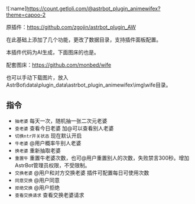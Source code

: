 ![:name]https://count.getloli.com/@astrbot_plugin_animewifex?theme=capoo-2

原插件：https://github.com/zgojin/astrbot_plugin_AW

在此基础上添加了几个功能，更改了数据目录，支持插件面板配置。

本插件代码为AI生成，下面图床的也是。

配套图床：https://github.com/monbed/wife

也可以手动下载图片，放入AstrBot\data\plugin_data\astrbot_plugin_animewifex\img\wife目录。

## 指令 ##
- `抽老婆` 每天一次，随机抽一张二次元老婆
- `查老婆` 查看今日老婆 加@可以查看别人老婆
- `切换ntr开关状态` 现在默认开启
- `牛老婆` @用户概率牛别人老婆
- `换老婆` 重新抽取老婆
- `重置牛` 重置牛老婆次数，也可@用户重置别人的次数，失败禁言300秒。增加AstrBot管理员权限，不受限制。
- `交换老婆` @用户和对方交换老婆 插件可配置每日可使用次数
- `同意交换` @用户同意
- `拒绝交换` @用户拒绝
- `查看交换请求` 查看交换老婆请求
